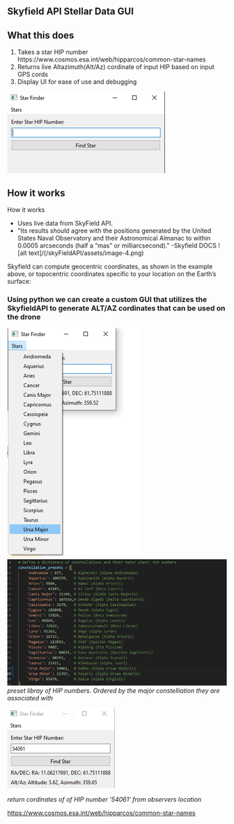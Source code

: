<h> Skyfield API Stellar Data GUI </h>
---------------------------------------

## What this does
<ol>
  <li>Takes a  star HIP number  </li>
   https://www.cosmos.esa.int/web/hipparcos/common-star-names
  <li>Returns live Altazimuth(Alt/Az) cordinate of input HIP based on input GPS cords</li>
  <li>Display UI for ease of use and debugging </li>
</ol>

![alt text](/skyFieldAPI/assets/image-9.png)




## How it works
How it works 
* Uses live data from SkyField API. 
* "Its results should agree with the positions generated by the United States Naval Observatory and their Astronomical Almanac to within 0.0005 arcseconds (half a “mas” or milliarcsecond)." -Skyfield DOCS
![alt text]/(/skyFieldAPI/assets/image-4.png)


Skyfield can compute geocentric coordinates, as shown in the example above, or topocentric coordinates specific to your location on the Earth’s surface:


### Using python we can create a custom GUI that utilizes the SkyfieldAPI to generate ALT/AZ cordinates that can be used on the drone
![alt text](/skyFieldAPI/assets/image-6.png)
![alt text](/skyFieldAPI/assets/image-2.png)
*preset libray of HIP numbers. Ordered by the major constelliation they are associated with*



![alt text](/skyFieldAPI/assets/image-7.png)

*return cordinates of of HIP number '54061' from observers location*





https://www.cosmos.esa.int/web/hipparcos/common-star-names

